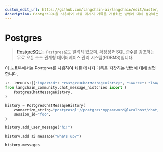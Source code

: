 ```yaml
---
custom_edit_url: https://github.com/langchain-ai/langchain/edit/master/docs/docs/integrations/memory/postgres_chat_message_history.ipynb
description: PostgreSQL을 사용하여 채팅 메시지 기록을 저장하는 방법에 대해 설명하는 문서입니다.
---
```


# Postgres

> [PostgreSQL](https://en.wikipedia.org/wiki/PostgreSQL)는 `Postgres`로도 알려져 있으며, 확장성과 SQL 준수를 강조하는 무료 오픈 소스 관계형 데이터베이스 관리 시스템(RDBMS)입니다.

이 노트북에서는 Postgres를 사용하여 채팅 메시지 기록을 저장하는 방법에 대해 설명합니다.

```python
<!--IMPORTS:[{"imported": "PostgresChatMessageHistory", "source": "langchain_community.chat_message_histories", "docs": "https://api.python.langchain.com/en/latest/chat_message_histories/langchain_community.chat_message_histories.postgres.PostgresChatMessageHistory.html", "title": "Postgres"}]-->
from langchain_community.chat_message_histories import (
    PostgresChatMessageHistory,
)

history = PostgresChatMessageHistory(
    connection_string="postgresql://postgres:mypassword@localhost/chat_history",
    session_id="foo",
)

history.add_user_message("hi!")

history.add_ai_message("whats up?")
```


```python
history.messages
```
